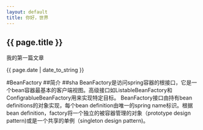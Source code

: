 ```yaml
---
layout: default
title: 你好，世界
---
```

<h2>{{ page.title }}</h2>
<p>我的第一篇文章</p>
<p>{{ page.date | date_to_string }}</p>


#BeanFactory
##简介
##sha
BeanFactory是访问spring容器的根接口，它是一个bean容器最基本的客户端视图。高级接口如ListableBeanFactory和ConfigrablueBeanFactory用来实现特定目标。
BeanFactory接口由持有bean definitions的对象实现，每个bean definition由唯一的spring name标识。根据bean definition，factory将一个独立的被容器管理的对象（prototype design pattern)或是一个共享的单例（singleton design pattern)。
